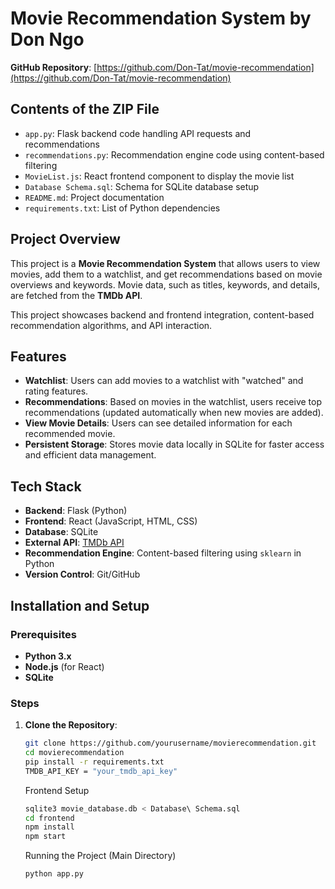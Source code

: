 # Movie Recommendation System by Don Ngo
**GitHub Repository**: [https://github.com/Don-Tat/movie-recommendation](https://github.com/Don-Tat/movie-recommendation)

## Contents of the ZIP File
- `app.py`: Flask backend code handling API requests and recommendations
- `recommendations.py`: Recommendation engine code using content-based filtering
- `MovieList.js`: React frontend component to display the movie list
- `Database Schema.sql`: Schema for SQLite database setup
- `README.md`: Project documentation
- `requirements.txt`: List of Python dependencies

## Project Overview
This project is a **Movie Recommendation System** that allows users to view movies, add them to a watchlist, and get recommendations based on movie overviews and keywords. Movie data, such as titles, keywords, and details, are fetched from the **TMDb API**.

This project showcases backend and frontend integration, content-based recommendation algorithms, and API interaction.

## Features
- **Watchlist**: Users can add movies to a watchlist with "watched" and rating features.
- **Recommendations**: Based on movies in the watchlist, users receive top recommendations (updated automatically when new movies are added).
- **View Movie Details**: Users can see detailed information for each recommended movie.
- **Persistent Storage**: Stores movie data locally in SQLite for faster access and efficient data management.

## Tech Stack
- **Backend**: Flask (Python)
- **Frontend**: React (JavaScript, HTML, CSS)
- **Database**: SQLite
- **External API**: [TMDb API](https://www.themoviedb.org/documentation/api)
- **Recommendation Engine**: Content-based filtering using `sklearn` in Python
- **Version Control**: Git/GitHub

## Installation and Setup

### Prerequisites
- **Python 3.x**
- **Node.js** (for React)
- **SQLite**

### Steps

1. **Clone the Repository**:
   ```bash
   git clone https://github.com/yourusername/movierecommendation.git
   cd movierecommendation
   pip install -r requirements.txt
   TMDB_API_KEY = "your_tmdb_api_key"
   ```
   Frontend Setup
   ```bash
   sqlite3 movie_database.db < Database\ Schema.sql
   cd frontend
   npm install
   npm start
   ```
   Running the Project (Main Directory)
   ```bash
   python app.py
   ```
